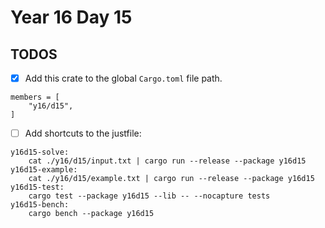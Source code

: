 # Year 16 Day 15

## TODOS

- [x] Add this crate to the global `Cargo.toml` file path.

```
members = [
    "y16/d15",
]
```

- [ ] Add shortcuts to the justfile:

```
y16d15-solve:
    cat ./y16/d15/input.txt | cargo run --release --package y16d15
y16d15-example:
    cat ./y16/d15/example.txt | cargo run --release --package y16d15
y16d15-test:
    cargo test --package y16d15 --lib -- --nocapture tests
y16d15-bench:
    cargo bench --package y16d15
```